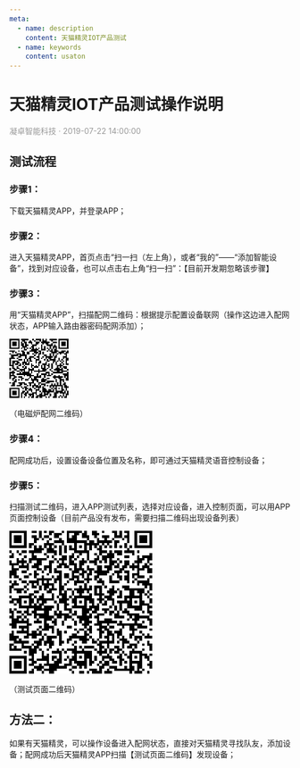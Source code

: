 ```yaml
---
meta:
  - name: description
    content: 天猫精灵IOT产品测试
  - name: keywords
    content: usaton
---
```


# 天猫精灵IOT产品测试操作说明
<p style="color: #999">凝卓智能科技 · 2019-07-22 14:00:00<p>

## 测试流程

### 步骤1：

下载天猫精灵APP，并登录APP；

### 步骤2：

进入天猫精灵APP，首页点击“扫一扫（左上角），或者“我的”——“添加智能设备”，找到对应设备，也可以点击右上角“扫一扫”：【目前开发期忽略该步骤】

### 步骤3：

用“天猫精灵APP”，扫描配网二维码：根据提示配置设备联网（操作这边进入配网状态，APP输入路由器密码配网添加）；

![AliGenie.png](./AliGenie/AliGenie.png)

（电磁炉配网二维码）

### 步骤4：

配网成功后，设置设备设备位置及名称，即可通过天猫精灵语音控制设备；

### 步骤5：

扫描测试二维码，进入APP测试列表，选择对应设备，进入控制页面，可以用APP页面控制设备（目前产品没有发布，需要扫描二维码出现设备列表）

![peiwang.png](./AliGenie/peiwang.png)

（测试页面二维码）

## 方法二：

如果有天猫精灵，可以操作设备进入配网状态，直接对天猫精灵寻找队友，添加设备；配网成功后天猫精灵APP扫描【测试页面二维码】发现设备；
